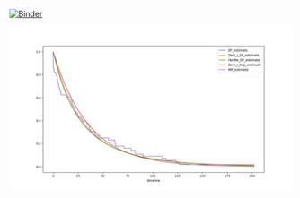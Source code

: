 [![Binder](https://mybinder.org/badge_logo.svg)](https://mybinder.org/v2/gh/nautical/precipitation/HEAD)



![Output of Fitting](fitting.png "Output of Fitting")